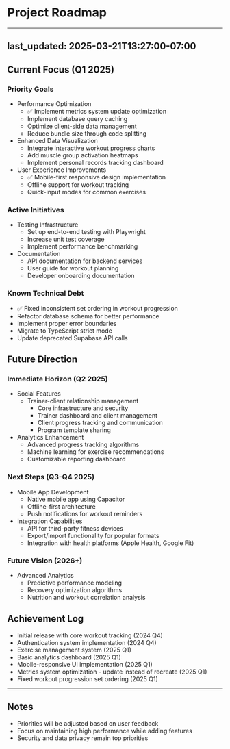 # Project Roadmap

---
last_updated: 2025-03-21T13:27:00-07:00
---

## Current Focus (Q1 2025)

### Priority Goals
- Performance Optimization
  - ✅ Implement metrics system update optimization
  - Implement database query caching
  - Optimize client-side data management
  - Reduce bundle size through code splitting
- Enhanced Data Visualization
  - Integrate interactive workout progress charts
  - Add muscle group activation heatmaps
  - Implement personal records tracking dashboard
- User Experience Improvements
  - ✅ Mobile-first responsive design implementation
  - Offline support for workout tracking
  - Quick-input modes for common exercises

### Active Initiatives
- Testing Infrastructure
  - Set up end-to-end testing with Playwright
  - Increase unit test coverage
  - Implement performance benchmarking
- Documentation
  - API documentation for backend services
  - User guide for workout planning
  - Developer onboarding documentation

### Known Technical Debt
- ✅ Fixed inconsistent set ordering in workout progression
- Refactor database schema for better performance
- Implement proper error boundaries
- Migrate to TypeScript strict mode
- Update deprecated Supabase API calls

## Future Direction

### Immediate Horizon (Q2 2025)
- Social Features
  - Trainer-client relationship management
    - Core infrastructure and security
    - Trainer dashboard and client management
    - Client progress tracking and communication
    - Program template sharing
- Analytics Enhancement
  - Advanced progress tracking algorithms
  - Machine learning for exercise recommendations
  - Customizable reporting dashboard

### Next Steps (Q3-Q4 2025)
- Mobile App Development
  - Native mobile app using Capacitor
  - Offline-first architecture
  - Push notifications for workout reminders
- Integration Capabilities
  - API for third-party fitness devices
  - Export/import functionality for popular formats
  - Integration with health platforms (Apple Health, Google Fit)

### Future Vision (2026+)
- Advanced Analytics
  - Predictive performance modeling
  - Recovery optimization algorithms
  - Nutrition and workout correlation analysis

## Achievement Log
- Initial release with core workout tracking (2024 Q4)
- Authentication system implementation (2024 Q4)
- Exercise management system (2025 Q1)
- Basic analytics dashboard (2025 Q1)
- Mobile-responsive UI implementation (2025 Q1)
- Metrics system optimization - update instead of recreate (2025 Q1)
- Fixed workout progression set ordering (2025 Q1)

---
## Notes
- Priorities will be adjusted based on user feedback
- Focus on maintaining high performance while adding features
- Security and data privacy remain top priorities